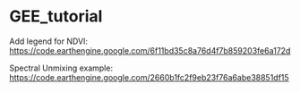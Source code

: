 # GEE_tutorial

Add legend for NDVI: 
https://code.earthengine.google.com/6f11bd35c8a76d4f7b859203fe6a172d

Spectral Unmixing example:
https://code.earthengine.google.com/2660b1fc2f9eb23f76a6abe38851df15
